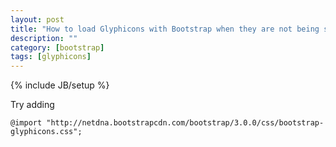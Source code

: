 ```yaml
---
layout: post
title: "How to load Glyphicons with Bootstrap when they are not being shown"
description: ""
category: [bootstrap]
tags: [glyphicons]
---
```

{% include JB/setup %}


Try adding

    @import "http://netdna.bootstrapcdn.com/bootstrap/3.0.0/css/bootstrap-glyphicons.css";
